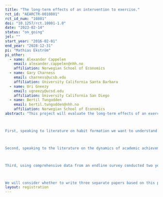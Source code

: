 ```yaml
---
title: "The long-term effects of an intervention to exercise."
rct_id: "AEARCTR-0010801"
rct_id_num: "10801"
doi: "10.1257/rct.10801-1.0"
date: "2023-02-14"
status: "on_going"
jel: ""
start_year: "2016-02-01"
end_year: "2028-12-31"
pi: "Mathias Ekström"
pi_other:
  - name: Alexander Cappelen
    email: alexander.cappelen@nhh.no
    affiliation: Norwegian School of Economics
  - name: Gary Charness
    email: charness@ucsb.edu
    affiliation: University California Santa Barbara
  - name: Uri Gneezy
    email: ugneezy@ucsd.edu
    affiliation: University California San Diego
  - name: Bertil Tungodden
    email: bertil.tungodden@nhh.no
    affiliation: Norwegian School of Economics
abstract: "This project will evaluate the long-term effects of an exercise intervention among university students. The exercise intervention consisted of a free gym membership in the academic spring semester of 2016 (January – June), and was provided as part of a randomized-controlled trial, where a total of 778 university students in Bergen, Norway, participated: 398 students received the free gym card and were thus treated, whereas the remaining students did not receive free access to attend the student gym and thus constitute the control group. The immediate effects of the intervention – i.e., the effects in the spring semester 2016 – are documented in the published article “Exercise Improves Academic Performance” (forthcoming in the Journal of Political Economy), which in turn built on the pre-analysis plan AEARCTR-0001949. In the current project we will investigate the long-term effects of the intervention – i.e., the effects after the free gym card expired in June 2016 – addressing three distinct research questions.  

First, speaking to literature on habit formation we want to understand whether the exercise intervention enabled the formation of an exercise habit in subsequent semesters (focusing on the fall 2016). More specifically, we will analyze whether treated students are more likely to buy a gym card at a cost (capturing people's exercise intentions) as well as actual gym attendance using administrative scanner data.    

Second, speaking to the literature on the dynamics of academic achievements, we will analyze whether the boost in completed study points observed in the spring 2016 (caused by the exercise intervention) promotes sustained academic success or whether it crowds out academic performance in subsequent semesters (focusing on the fall 2016). Importantly, the long-term effects on academic performance may be completely independent of whether exercise is habitual or not.

Third, using comprehensive data from an endline survey conducted two years after the intervention (spring 2018, 92% response rate) we will adress the effects of the exercise intervention on a broader set of life outcomes (outside the sphere of exercise and academic performance), including a health index, BMI, life satisfaction, a self-control index, and occupational status.

We will consider whether to write three separate papers based on this project or bundle the findings into one paper, but for complete overview we specify all the analysis in one single pre-plan."
layout: registration
---
```


